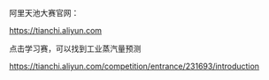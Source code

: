 阿里天池大赛官网：

https://tianchi.aliyun.com

点击学习赛，可以找到工业蒸汽量预测

https://tianchi.aliyun.com/competition/entrance/231693/introduction
